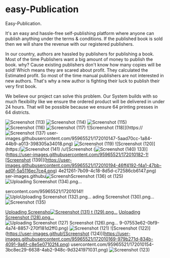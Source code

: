 # easy-Publication
Easy-Publication.

It's an easy and hassle-free self-publishing platform where anyone can publish anything under the terms & conditions. If the published book is sold then we will share the revenue with our registered publishers.

In our country, authors are hassled by publishers for publishing a book. Most of the time Publishers want a big amount of money to publish the book. why? Cause existing publishers don't know how many copies will be sold! Which means they are scared about profit. They calculated the Estimated profit. So most of the time manual publishers are not interested in new authors. That's why a new author is fighting their luck to publish their very first book.

We believe our project can solve this problem. Our System builds with so much flexibility like we ensure the ordered product will be delivered in under 24 hours. That will be possible because we ensure 64 printing presses in 64 districts.

![Screenshot (113)](https://user-images.githubusercontent.com/95965521/172010098-24b687d3-4fcd-4385-917f-5562c0211966.png)
![Screenshot (114)](https://user-images.githubusercontent.com/95965521/172010134-9f54ccb0-0414-4ad8-9fbe-2cb1166c5de6.png)
![Screenshot (115)](https://user-images.githubusercontent.com/95965521/172010142-2edae1af-5432-425c-b508-0bf6985a12fb.png)
![Screenshot (116)](https://user-images.githubusercontent.com/95965521/172010143-aa9fef9e-360b-4a0f-b215-f7c8b4f0e8b3.png)
![Screenshot (117)](https://user-images.githubusercontent.com/95965521/172010145-289a9395-b9a2-4938-95c0-38b52caeb41d.png)
![Screenshot (118)](https://![Screenshot (137)](https://user-images.githubusercontent.com/95965521/172010193-c8252da6-e29c-4748-ac53-81403072eb91.png)
user-images.githubusercontent.com/95965521/172010147-5aad70cc-1a84-44b9-a013-398305a34018.png)
![Screenshot (119)](https://user-images.githubusercontent.com/95965521/172010148-45cddc6f-3c0e-4cf0-9b25-a16bc8212da7.png)
![Screenshot (120)](https:/![Screenshot (141)](https://user-images.githubusercontent.com/95965521/172010197-835e4c9e-5a6d-4aeb-a601-c154c8c7bc46.png)
/u![Screenshot (![Screenshot (140)](https://user-images.githubusercontent.com/95965521/172010195-258b2b3b-8c1b-4858-8b9e-b339d9a5ce5d.png)
133)](https://user-images.githubusercontent.com/95965521/172010182-1![Screenshot (139)](https://user-images.githubusercontent.com/95965521/172010194-46ff4192-f4a1-47bb-ad0f-5a5116ec7ce4.png)
4e21261-7b09-4c18-8d5d-c72586cb6147.png)
ser-images.githubu![Screensh![Screenshot (136)](https://user-images.githubusercontent.com/95965521/172010192-8f9dad2d-8f78-46c5-bd6d-7285484f5272.png)
ot (125)](https://user-images.githubusercontent.com/95965521/172010171-dc23ece6-ffc7-4894-a893-ae698b256a57.png)![Uploading Screenshot (134).png…]()

sercontent.com/95965521/17201014!!![Uplo![Uploading Screenshot (132).png…]()
ading Screenshot (130).png…]()![Screenshot (135)](https://user-images.githubusercontent.com/95965521/172010208-890bde84-f106-4911-9441-5ac0bdf2f942.png)

[Uploading Screensho![Screenshot (131)](https://user-images.githubusercontent.com/95965521/172010180-91a1af2c-b69d-43c1-a475-e2b52fb305a5.png)
t (129).png…]()
[Uploading Screenshot (128).png…]()
![Uploading ![Screenshot (127)](https://user-images.githubusercontent.com/95965521/172010173-c3956802-3d8d-41ac-9698-5d7a247d2eef.png)
Screenshot (126).png…]()
9-07553e62-0bf9-4a74-8857-270f181d2ff0.png)
![Screenshot (121)](https://user-images.githubusercontent.com/95965521/172010153-58b14262-cb2b-4d02-b7af-c857a3b21652.png)
![Screenshot (122)](https://user-images.github![Screenshot (124)](https://user-images.githubusercontent.com/95965521/172010169-979b271d-834b-4091-9a6f-c8e5e07102f4.png)
usercontent.com/95965521/172010154-3bc8ec29-6638-4ab2-948c-9d3241971031.png)
![Screenshot (123)](https://user-images.githubusercontent.com/95965521/172010155-9efa484a-baa4-4324-a5f2-5f597b42660c.png)
